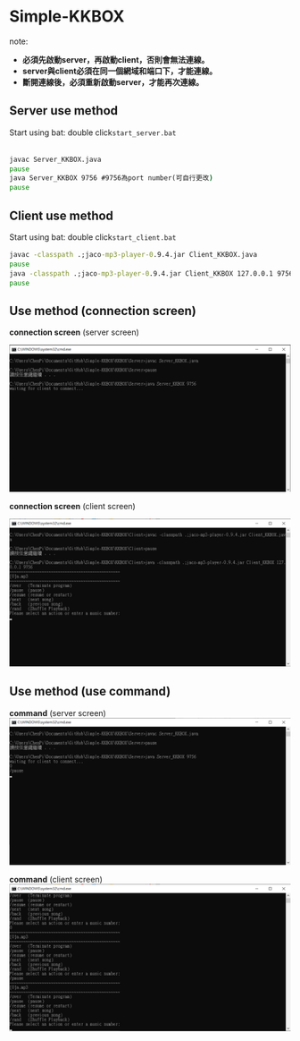 # Simple-KKBOX

note: 

* **必須先啟動server，再啟動client，否則會無法連線。**
* **server與client必須在同一個網域和端口下，才能連線。**
* **斷開連線後，必須重新啟動server，才能再次連線。**

## Server use method

Start using bat: double click`start_server.bat`

```bat

javac Server_KKBOX.java
pause
java Server_KKBOX 9756 #9756為port number(可自行更改)
pause

```

## Client use method

Start using bat: double click`start_client.bat`

```bat
javac -classpath .;jaco-mp3-player-0.9.4.jar Client_KKBOX.java
pause
java -classpath .;jaco-mp3-player-0.9.4.jar Client_KKBOX 127.0.0.1 9756 #127.0.0.1為server ip(使用不同電腦連線時，可用ipconfig查詢並修改)，9756為port number(可自行更改)
pause
```

## Use method (connection screen)

**connection screen** (server screen)

![image](KKBOX\image\Server_Waiting_for_connection_screen.png)

**connection screen** (client screen)

![image](KKBOX\image\Client_Waiting_for_connection_screen.png)

## Use method (use command)

**command** (server screen)
![image](KKBOX\image\Server_command.png)

**command** (client screen)
![image](KKBOX\image\Client_command.png)